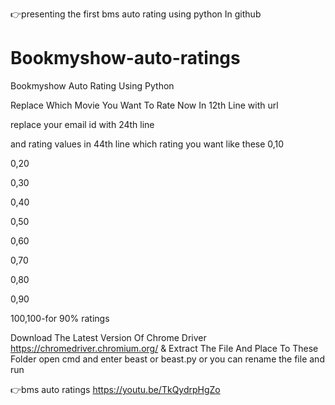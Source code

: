 👉presenting the first bms auto rating using python In  github

# Bookmyshow-auto-ratings
Bookmyshow Auto Rating Using Python

Replace Which Movie You Want To Rate Now In 12th Line with url

replace your email id with 24th line 

and rating values in 44th line which rating you want like these
0,10

0,20

0,30

0,40

0,50

0,60

0,70

0,80

0,90

100,100-for 90% ratings

Download The Latest Version Of Chrome Driver https://chromedriver.chromium.org/ & Extract The File And Place To These Folder open cmd and enter beast or beast.py or you can rename the file and run

👉bms auto ratings
https://youtu.be/TkQydrpHgZo

